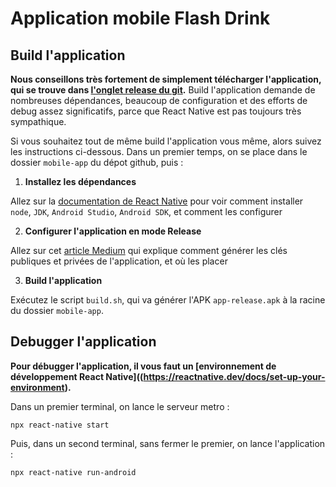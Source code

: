 # Application mobile Flash Drink

## Build l'application

**Nous conseillons très fortement de simplement télécharger l'application, qui se trouve dans [l'onglet release du git](https://github.com/Nebulea-dev/FlashDrink/releases/latest).**
Build l'application demande de nombreuses dépendances, beaucoup de configuration et des efforts de debug assez significatifs, parce que React Native est pas toujours très sympathique.

Si vous souhaitez tout de même build l'application vous même, alors suivez les instructions ci-dessous. 
Dans un premier temps, on se place dans le dossier `mobile-app` du dépot github, puis :

1. **Installez les dépendances**

Allez sur la [documentation de React Native](https://reactnative.dev/docs/set-up-your-environment) pour voir comment installer `node`, `JDK`, `Android Studio`, `Android SDK`, et comment les configurer

2. **Configurer l'application en mode Release**

Allez sur cet [article Medium](https://medium.com/@tywosemail/building-an-apk-file-for-a-react-native-android-project-involves-several-steps-e97d1294aafc) qui explique comment générer les clés publiques et privées de l'application, et où les placer

3. **Build l'application**

Exécutez le script `build.sh`, qui va générer l'APK `app-release.apk` à la racine du dossier `mobile-app`.

## Debugger l'application

**Pour débugger l'application, il vous faut un [environnement de développement React Native]((https://reactnative.dev/docs/set-up-your-environment).**

Dans un premier terminal, on lance le serveur metro :

```
npx react-native start
```

Puis, dans un second terminal, sans fermer le premier, on lance l'application :

```
npx react-native run-android
```
